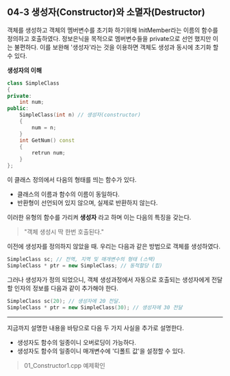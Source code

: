 04-3 생성자(Constructor)와 소멸자(Destructor)
---

객체를 생성하고 객체의 멤버변수를 초기화 하기위해 InitMember라는 이름의 함수를 정의하고 호출하였다.  정보은닉을 목적으로 멤버변수들을 private으로 선언 했지만 이는 불편하다. 이를 보완해 '생성자'라는 것을 이용하면 객체도 생성과 동시에 초기화 할 수 있다.

**생성자의 이해**
``` C++
class SimpleClass
{
private:
    int num;
public:
    SimpleClass(int n) // 생성자(constructor)
    {
        num = n;
    }
    int GetNum() const
    {
        retrun num;
    }
};
```
이 클래스 정의에서 다음의 형태를 띄는 함수가 있다.
* 클래스의 이름과 함수의 이름이 동일하다.
* 반환형이 선언되어 있지 않으며, 실제로 반환하지 않는다.

이러한 유형의 함수를 가리켜 **생성자** 라고 하며 이는 다음의 특징을 갖는다.
> "객체 생성시 딱 한번 호출된다."

이전에 생성자를 정의하지 않았을 때. 우리는 다음과 같은 방법으로 객체를 생성하였다.
``` C++
SimpleClass sc; // 전역, 지역 및 매개변수의 형태 (스택)
SimpleClass * ptr = new SimpleClass; // 동적할당 (힙)
```
그러나 생성자가 정의 되었으니, 객체 생성과정에서 자동으로 호출되는 생성자에게 전달할 인자의 정보를 다음과 같이 추가해야 한다.
``` C++
SimpleClass sc(20); // 생성자에 20 전달.
SimpleClass * ptr = new SimpleClass(30); // 생성자에 30 전달
```
---
지금까지 설명한 내용을 바탕으로 다음 두 가지 사실을 추가로 설명한다.
* 생성자도 함수의 일종이니 오버로딩이 가능하다.
* 생성자도 함수의 일종이니 매개변수에 '디폴트 값'을 설정할 수 있다.

> 01_Constructor1.cpp 예제확인
